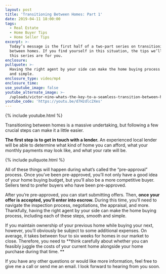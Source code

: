 ```yaml
---
layout: post
title: 'Transitioning Between Homes: Part 1'
date: 2019-04-11 18:00:00
tags:
  - Real Estate
  - Home Buyer Tips
  - Home Seller Tips
excerpt: >-
  Today’s message is the first half of a two-part series on transitioning
  between homes. If you find yourself in this situation, the tips we’ll share in
  this series are for you.
enclosure:
pullquote: >-
  Having the right agent by your side can make the home buying process smooth
  and simple.
enclosure_type: video/mp4
enclosure_time:
use_youtube_image: false
youtube_alternate_image: >-
  /uploads/victor-nino-whats-the-key-to-a-seamless-transition-between-homes-youtube.jpg
youtube_code: 'https://youtu.be/d7Hzdlc2Xes'
---
```


{% include youtube.html %}

Transitioning between homes is a massive undertaking, but following a few crucial steps can make it a little easier. 

**The first step is to get in touch with a lender.** An experienced local lender will be able to determine what kind of home you can afford, what your monthly payments may look like, and what your rate will be.

{% include pullquote.html %}

All of these things will happen during what’s called the “pre-approval” process. Once you’ve been pre-approved, you’ll not only have a good idea of your home buying budget, but you’ll also be a more competitive buyer. Sellers tend to prefer buyers who have been pre-approved. 

After you’re pre-approved, you can start submitting offers. Then, **once your offer is accepted, you’ll enter into escrow.** During this time, you’ll need to navigate the inspection process, negotiations, the appraisal, and more. Thankfully, having the right agent by your side can make the home buying process, including each of these steps, smooth and simple.

If you maintain ownership of your previous home while buying your next, however, you’ll obviously be subject to some additional expenses. On average, it takes between four to six weeks for homes in our market to close. Therefore, you need to **think carefully about whether you can feasibly juggle the costs of your current home alongside your home purchase during that time. **

If you have any other questions or would like more information, feel free to give me a call or send me an email. I look forward to hearing from you soon.